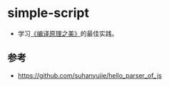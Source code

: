 # simple-script
* 学习[《编译原理之美》](https://time.geekbang.org/column/intro/219)的最佳实践。

## 参考
* https://github.com/suhanyujie/hello_parser_of_js
